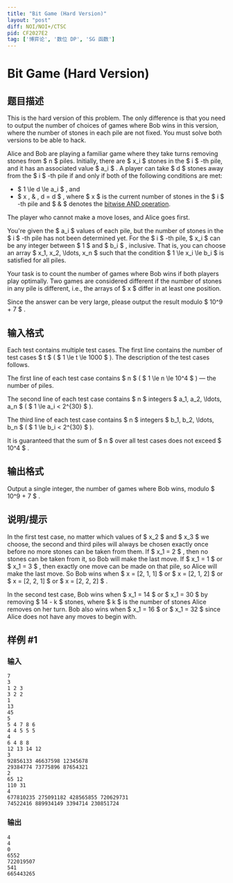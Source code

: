 ```yaml
---
title: "Bit Game (Hard Version)"
layout: "post"
diff: NOI/NOI+/CTSC
pid: CF2027E2
tag: ['博弈论', '数位 DP', 'SG 函数']
---
```


# Bit Game (Hard Version)

## 题目描述

This is the hard version of this problem. The only difference is that you need to output the number of choices of games where Bob wins in this version, where the number of stones in each pile are not fixed. You must solve both versions to be able to hack.

Alice and Bob are playing a familiar game where they take turns removing stones from $ n $ piles. Initially, there are $ x_i $ stones in the $ i $ -th pile, and it has an associated value $ a_i $ . A player can take $ d $ stones away from the $ i $ -th pile if and only if both of the following conditions are met:

- $ 1 \le d \le a_i $ , and
- $ x \, \& \, d = d $ , where $ x $ is the current number of stones in the $ i $ -th pile and $ \& $ denotes the [bitwise AND operation](https://en.wikipedia.org/wiki/Bitwise_operation#AND).

The player who cannot make a move loses, and Alice goes first.

You're given the $ a_i $ values of each pile, but the number of stones in the $ i $ -th pile has not been determined yet. For the $ i $ -th pile, $ x_i $ can be any integer between $ 1 $ and $ b_i $ , inclusive. That is, you can choose an array $ x_1, x_2, \ldots, x_n $ such that the condition $ 1 \le x_i \le b_i $ is satisfied for all piles.

Your task is to count the number of games where Bob wins if both players play optimally. Two games are considered different if the number of stones in any pile is different, i.e., the arrays of $ x $ differ in at least one position.

Since the answer can be very large, please output the result modulo $ 10^9 + 7 $ .

## 输入格式

Each test contains multiple test cases. The first line contains the number of test cases $ t $ ( $ 1 \le t \le 1000 $ ). The description of the test cases follows.

The first line of each test case contains $ n $ ( $ 1 \le n \le 10^4 $ ) — the number of piles.

The second line of each test case contains $ n $ integers $ a_1, a_2, \ldots, a_n $ ( $ 1 \le a_i < 2^{30} $ ).

The third line of each test case contains $ n $ integers $ b_1, b_2, \ldots, b_n $ ( $ 1 \le b_i < 2^{30} $ ).

It is guaranteed that the sum of $ n $ over all test cases does not exceed $ 10^4 $ .

## 输出格式

Output a single integer, the number of games where Bob wins, modulo $ 10^9 + 7 $ .

## 说明/提示

In the first test case, no matter which values of $ x_2 $ and $ x_3 $ we choose, the second and third piles will always be chosen exactly once before no more stones can be taken from them. If $ x_1 = 2 $ , then no stones can be taken from it, so Bob will make the last move. If $ x_1 = 1 $ or $ x_1 = 3 $ , then exactly one move can be made on that pile, so Alice will make the last move. So Bob wins when $ x = [2, 1, 1] $ or $ x = [2, 1, 2] $ or $ x = [2, 2, 1] $ or $ x = [2, 2, 2] $ .

In the second test case, Bob wins when $ x_1 = 14 $ or $ x_1 = 30 $ by removing $ 14 - k $ stones, where $ k $ is the number of stones Alice removes on her turn. Bob also wins when $ x_1 = 16 $ or $ x_1 = 32 $ since Alice does not have any moves to begin with.

## 样例 #1

### 输入

```
7
3
1 2 3
3 2 2
1
13
45
5
5 4 7 8 6
4 4 5 5 5
4
6 4 8 8
12 13 14 12
3
92856133 46637598 12345678
29384774 73775896 87654321
2
65 12
110 31
4
677810235 275091182 428565855 720629731
74522416 889934149 3394714 230851724
```

### 输出

```
4
4
0
6552
722019507
541
665443265
```

